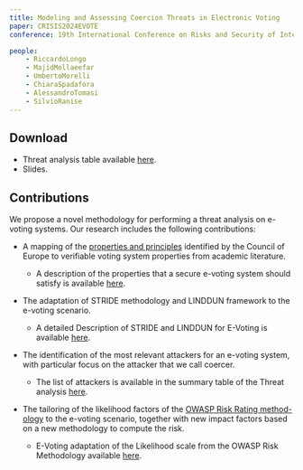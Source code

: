 ```yaml
---
title: Modeling and Assessing Coercion Threats in Electronic Voting
paper: CRISIS2024EVOTE
conference: 19th International Conference on Risks and Security of Internet and Systems

people:
    - RiccardoLongo
    - MajidMollaeefar
    - UmbertoMorelli
    - ChiaraSpadafora
    - AlessandroTomasi
    - SilvioRanise
---
```


## Download
- Threat analysis table available [here](https://docs.google.com/spreadsheets/d/14N2AhBPlWgespNwZJkzUSdZA93pQzpzWIjwAxWeqERo).
- Slides.

## Contributions
We propose a novel methodology for performing a threat analysis on e-voting systems. Our research includes the following contributions:
- A mapping of the [properties and principles](https://search.coe.int/cm#{%22CoEIdentifier%22:[%220900001680726f6f%22],%22sort%22:[%22CoEValidationDate%20Descending%22]}) identified by the Council of Europe  to verifiable voting system properties from academic literature.

  - A description of the properties that a secure e-voting system should satisfy is available [here](/A1.pdf).

- The adaptation of STRIDE methodology and LINDDUN framework to the e-voting scenario.

  - A detailed Description of STRIDE and LINDDUN for E-Voting is available [here](/A2.pdf).

- The identification of the most relevant attackers for an e-voting system, with particular focus on the attacker that we call coercer.

  - The list of attackers is available in the summary table of the Threat analysis [here](https://docs.google.com/spreadsheets/d/14N2AhBPlWgespNwZJkzUSdZA93pQzpzWIjwAxWeqERo).

- The tailoring of the likelihood factors of the [OWASP Risk Rating method-
ology](https://owasp.org/www-community/OWASP_Risk_Rating_Methodology) to the e-voting scenario, together with new impact factors based on a new methodology to compute the risk.

  - E-Voting adaptation of the Likelihood scale from the OWASP Risk Methodology available [here](/A3.pdf).